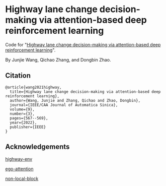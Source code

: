 # Highway lane change decision-making via attention-based deep reinforcement learning

Code for "[Highway lane change decision-making via attention-based deep reinforcement learning](https://ieeexplore.ieee.org/abstract/document/9664628)". 

By Junjie Wang, Qichao Zhang, and Dongbin Zhao. 

## Citation

```
@article{wang2021highway,
  title={Highway lane change decision-making via attention-based deep reinforcement learning},
  author={Wang, Junjie and Zhang, Qichao and Zhao, Dongbin},
  journal={IEEE/CAA Journal of Automatica Sinica},
  volume={9},
  number={3},
  pages={567--569},
  year={2022},
  publisher={IEEE}
}
```

## Acknowledgements

[highway-env](https://github.com/eleurent/highway-env)

[ego-attention](https://eleurent.github.io/social-attention/)

[non-local-block](https://github.com/AlexHex7/Non-local_pytorch)

